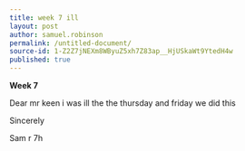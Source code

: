 ```yaml
---
title: week 7 ill
layout: post
author: samuel.robinson
permalink: /untitled-document/
source-id: 1-Z2Z7jNEXm8WByuZ5xh7Z83ap__HjUSkaWt9YtedH4w
published: true
---
```

**Week 7**

Dear mr keen i was ill the the thursday and friday we did this 

Sincerely 

Sam r 7h

